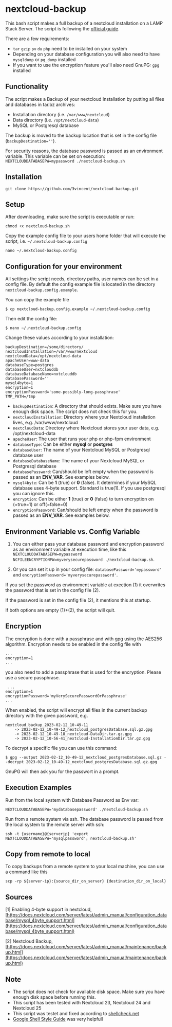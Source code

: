 # nextcloud-backup

This bash script makes a full backup of a nextcloud installation on a LAMP Stack Server. The script is following the [official guide](https://docs.nextcloud.com/server/latest/admin_manual/maintenance/backup.html).

There are a few requirements:

- `tar` `gzip` `pv` `du` `php` need to be installed on your system
- Depending on your database configuration you will also need to have `mysqldump` or `pg_dump` installed
- If you want to use the encryption feature you'll also need GnuPG: `gpg` installed

## Functionality

The script makes a Backup of your nextcloud Installation by putting all files and databases in tar.bz archives:

- Installation directory (i.e. `/var/www/nextcloud`)
- Data directory (i.e. `/opt/nextcloud-data`)
- MySQL or Postgresql database

The backup is moved to the backup location that is set in the config file (`backupDestination=''`).

For security reasons, the database password is passed as an environment variable.
This variable can be set on execution: `NEXTCLOUDDATABASEPW=mypassword ./nextcloud-backup.sh`

## Installation

    git clone https://github.com/3vincent/nextcloud-backup.git

## Setup

After downloading, make sure the script is executable or run:

    chmod +x nextcloud-backup.sh

Copy the example config file to your users home folder that will execute the script, i.e. `~/.nextcloud-backup.config`

    nano ~/.nextcloud-backup.config

## Configuration for your environment

All settings the script needs, directory paths, user names can be set in a config file.
By default the config example file is located in the directory `nextcloud-backup.config.example`.

You can copy the example file

    $ cp nextcloud-backup.config.example ~/.nextcloud-backup.config

Then edit the config file:

    $ nano ~/.nextcloud-backup.config

Change these values according to your installation:

    backupDestination=/some/directory/
    nextcloudInstallation=/var/www/nextcloud
    nextcloudData=/opt/nextcloud-data
    apacheUser=www-data
    databaseType=postgres
    databaseUser=nxtclouddb
    databaseDatabaseName=nxtclouddb
    databasePassword=''
    mysql4byte=1
    encryption=1
    encryptionPassword='some-possibly-long-passphrase'
    TMP_PATH=/tmp

- `backupDestination`: A directory that should exists. Make sure you have enough disk space. The script does not check this for you.
- `nextcloudInstallation`: Directory where your Nextcloud installation lives, e.g. /var/www/nextcloud
- `nextcloudData`: Directory where Nextcloud stores your user data, e.g. /opt/nextcloud-data
- `apacheUser`: The user that runs your php or php-fpm environment
- `databaseType`: Can be either **mysql** or **postgres**
- `databaseUser`: The name of your Nextcloud MySQL or Postgresql database user
- `databaseDatabaseName`: The name of your Nextcloud MySQL or Postgresql database
- `databasePassword`: Can/should be left empty when the password is passed as an **ENV_VAR**. See examples below.
- `mysql4byte`: Can be **1** (true) or **0** (false). It determines if your MySQL database uses 4-byte support. Standard is true(1). If you use postgresql you can ignore this.
- `encryption`: Can be either **1** (true) or **0** (false) to turn encryption on (=true=1) or off(=false=0)
- `encryptionPassword`: Can/should be left empty when the password is passed as an **ENV_VAR**. See examples below.

## Environment Variable vs. Config Variable

1. You can either pass your database password and encryption password as an environment variable at execution time, like this `NEXTCLOUDDATABASEPW=mypassword NCFILEENCRYPTIONPW=myverysecurepassword ./nextcloud-backup.sh`.

2. Or you can set it up in your config file: `databasePassword='mypassword'` and `encryptionPassword='myverysecurepassword'`.

If you set the password as environment variable at exection (1) it overwrites the password that is set in the config file (2).

If the password is set in the config file (2), it mentions this at startup.

If both options are empty (1)+(2), the script will quit.

## Encryption

The encryption is done with a passphrase and with gpg using the AES256 algorithm.
Encryption needs to be enabled in the config file with

    ...
    encryption=1
    ...

you also need to add a passphrase that is used for the encryption. Please use a secure passphrase.

     ...
    encryption=1
    encryptionPassword='myVerySecurePasswordOrPassphrase'
    ...

When enabled, the script will encrypt all files in the current backup directory with the given password, e.g.

    nextcloud_backup_2023-02-12_10-49-11
        -> 2023-02-12_10-49-12_nextcloud_postgresDatabase.sql.gz.gpg
        -> 2023-02-12_10-49-18_nextcloud-DataDir.tar.gz.gpg
        -> 2023-02-12_10-56-41_nextcloud-InstallationDir.tar.gz.gpg

To decrypt a specific file you can use this command:

    $ gpg --output 2023-02-12_10-49-12_nextcloud_postgresDatabase.sql.gz --decrypt 2023-02-12_10-49-12_nextcloud_postgresDatabase.sql.gz.gpg

GnuPG will then ask you for the passwort in a prompt.

## Execution Examples

Run from the local system with Database Password as Env var:

    NEXTCLOUDDATABASEPW='mydatabasepassword' ./nextcloud-backup.sh

Run from a remote system via ssh. The database password is passed from the local system to the remote server with ssh:

    ssh -t {username}@{serverip} 'export NEXTCLOUDDATABASEPW='mysqlpassword'; nextcloud-backup.sh'

## Copy from remote to local

To copy backups from a remote system to your local machine, you can use a command like this

    scp -rp ${server-ip}:{source_dir_on_server} {destination_dir_on_local}

## Sources

[1] Enabling 4-byte support in nextcloud, [https://docs.nextcloud.com/server/latest/admin_manual/configuration_database/mysql_4byte_support.html](https://docs.nextcloud.com/server/latest/admin_manual/configuration_database/mysql_4byte_support.html)

[2] Nextcloud Backup, [https://docs.nextcloud.com/server/latest/admin_manual/maintenance/backup.html](https://docs.nextcloud.com/server/latest/admin_manual/maintenance/backup.html)

## Note

- The script does not check for available disk space. Make sure you have enough disk space before running this.
- This script has been tested with Nextcloud 23, Nextcloud 24 and Nextcloud 25
- This script was testet and fixed according to [shellcheck.net](https://shellcheck.net)
- [Google Shell Style Guide](https://google.github.io/styleguide/shellguide.html#s1.1-which-shell-to-use) was very helpfull
